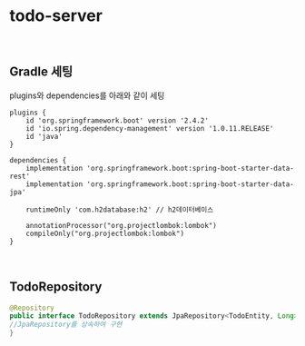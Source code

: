# todo-server

<br>

## Gradle 세팅

plugins와 dependencies를 아래와 같이 세팅

```xml-dtd
plugins {
    id 'org.springframework.boot' version '2.4.2'
    id 'io.spring.dependency-management' version '1.0.11.RELEASE'
    id 'java'
}

dependencies {
    implementation 'org.springframework.boot:spring-boot-starter-data-rest'
    implementation 'org.springframework.boot:spring-boot-starter-data-jpa'

    runtimeOnly 'com.h2database:h2' // h2데이터베이스

    annotationProcessor("org.projectlombok:lombok")
    compileOnly("org.projectlombok:lombok")
}
```

<br>

## TodoRepository

```java
@Repository
public interface TodoRepository extends JpaRepository<TodoEntity, Long> {
//JpaRepository를 상속하여 구현
}
```

